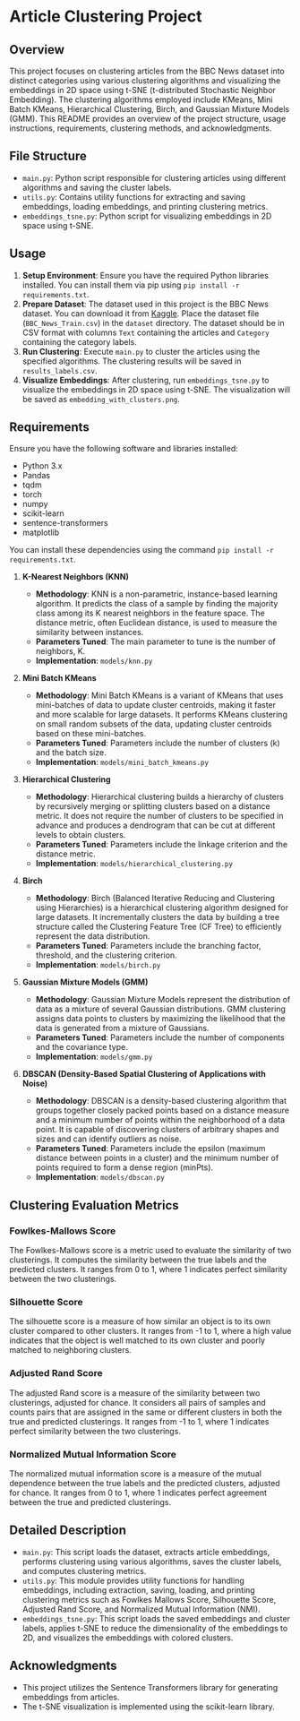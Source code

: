 # Article Clustering Project

## Overview
This project focuses on clustering articles from the BBC News dataset into distinct categories using various clustering algorithms and visualizing the embeddings in 2D space using t-SNE (t-distributed Stochastic Neighbor Embedding). The clustering algorithms employed include KMeans, Mini Batch KMeans, Hierarchical Clustering, Birch, and Gaussian Mixture Models (GMM). This README provides an overview of the project structure, usage instructions, requirements, clustering methods, and acknowledgments.

## File Structure
- `main.py`: Python script responsible for clustering articles using different algorithms and saving the cluster labels.
- `utils.py`: Contains utility functions for extracting and saving embeddings, loading embeddings, and printing clustering metrics.
- `embeddings_tsne.py`: Python script for visualizing embeddings in 2D space using t-SNE.

## Usage
1. **Setup Environment**: Ensure you have the required Python libraries installed. You can install them via pip using `pip install -r requirements.txt`.
2. **Prepare Dataset**: The dataset used in this project is the BBC News dataset. You can download it from [Kaggle](https://www.kaggle.com/c/learn-ai-bbc). Place the dataset file (`BBC_News_Train.csv`) in the `dataset` directory. The dataset should be in CSV format with columns `Text` containing the articles and `Category` containing the category labels.
3. **Run Clustering**: Execute `main.py` to cluster the articles using the specified algorithms. The clustering results will be saved in `results_labels.csv`.
4. **Visualize Embeddings**: After clustering, run `embeddings_tsne.py` to visualize the embeddings in 2D space using t-SNE. The visualization will be saved as `embedding_with_clusters.png`.

## Requirements
Ensure you have the following software and libraries installed:
- Python 3.x
- Pandas
- tqdm
- torch
- numpy
- scikit-learn
- sentence-transformers
- matplotlib

You can install these dependencies using the command `pip install -r requirements.txt`.

1. **K-Nearest Neighbors (KNN)**
   - **Methodology**: KNN is a non-parametric, instance-based learning algorithm. It predicts the class of a sample by finding the majority class among its K nearest neighbors in the feature space. The distance metric, often Euclidean distance, is used to measure the similarity between instances.
   - **Parameters Tuned**: The main parameter to tune is the number of neighbors, K.
   - **Implementation**: `models/knn.py`

2. **Mini Batch KMeans**
   - **Methodology**: Mini Batch KMeans is a variant of KMeans that uses mini-batches of data to update cluster centroids, making it faster and more scalable for large datasets. It performs KMeans clustering on small random subsets of the data, updating cluster centroids based on these mini-batches.
   - **Parameters Tuned**: Parameters include the number of clusters (k) and the batch size.
   - **Implementation**: `models/mini_batch_kmeans.py`

3. **Hierarchical Clustering**
   - **Methodology**: Hierarchical clustering builds a hierarchy of clusters by recursively merging or splitting clusters based on a distance metric. It does not require the number of clusters to be specified in advance and produces a dendrogram that can be cut at different levels to obtain clusters.
   - **Parameters Tuned**: Parameters include the linkage criterion and the distance metric.
   - **Implementation**: `models/hierarchical_clustering.py`

4. **Birch**
   - **Methodology**: Birch (Balanced Iterative Reducing and Clustering using Hierarchies) is a hierarchical clustering algorithm designed for large datasets. It incrementally clusters the data by building a tree structure called the Clustering Feature Tree (CF Tree) to efficiently represent the data distribution.
   - **Parameters Tuned**: Parameters include the branching factor, threshold, and the clustering criterion.
   - **Implementation**: `models/birch.py`

5. **Gaussian Mixture Models (GMM)**
   - **Methodology**: Gaussian Mixture Models represent the distribution of data as a mixture of several Gaussian distributions. GMM clustering assigns data points to clusters by maximizing the likelihood that the data is generated from a mixture of Gaussians.
   - **Parameters Tuned**: Parameters include the number of components and the covariance type.
   - **Implementation**: `models/gmm.py`

6. **DBSCAN (Density-Based Spatial Clustering of Applications with Noise)**
   - **Methodology**: DBSCAN is a density-based clustering algorithm that groups together closely packed points based on a distance measure and a minimum number of points within the neighborhood of a data point. It is capable of discovering clusters of arbitrary shapes and sizes and can identify outliers as noise.
   - **Parameters Tuned**: Parameters include the epsilon (maximum distance between points in a cluster) and the minimum number of points required to form a dense region (minPts).
   - **Implementation**: `models/dbscan.py`

## Clustering Evaluation Metrics

### Fowlkes-Mallows Score

The Fowlkes-Mallows score is a metric used to evaluate the similarity of two clusterings. It computes the similarity between the true labels and the predicted clusters. It ranges from 0 to 1, where 1 indicates perfect similarity between the two clusterings.

### Silhouette Score

The silhouette score is a measure of how similar an object is to its own cluster compared to other clusters. It ranges from -1 to 1, where a high value indicates that the object is well matched to its own cluster and poorly matched to neighboring clusters.

### Adjusted Rand Score

The adjusted Rand score is a measure of the similarity between two clusterings, adjusted for chance. It considers all pairs of samples and counts pairs that are assigned in the same or different clusters in both the true and predicted clusterings. It ranges from -1 to 1, where 1 indicates perfect similarity between the two clusterings.

### Normalized Mutual Information Score

The normalized mutual information score is a measure of the mutual dependence between the true labels and the predicted clusters, adjusted for chance. It ranges from 0 to 1, where 1 indicates perfect agreement between the true and predicted clusterings.


## Detailed Description
- `main.py`: This script loads the dataset, extracts article embeddings, performs clustering using various algorithms, saves the cluster labels, and computes clustering metrics.
- `utils.py`: This module provides utility functions for handling embeddings, including extraction, saving, loading, and printing clustering metrics such as Fowlkes Mallows Score, Silhouette Score, Adjusted Rand Score, and Normalized Mutual Information (NMI).
- `embeddings_tsne.py`: This script loads the saved embeddings and cluster labels, applies t-SNE to reduce the dimensionality of the embeddings to 2D, and visualizes the embeddings with colored clusters.

## Acknowledgments
- This project utilizes the Sentence Transformers library for generating embeddings from articles.
- The t-SNE visualization is implemented using the scikit-learn library.